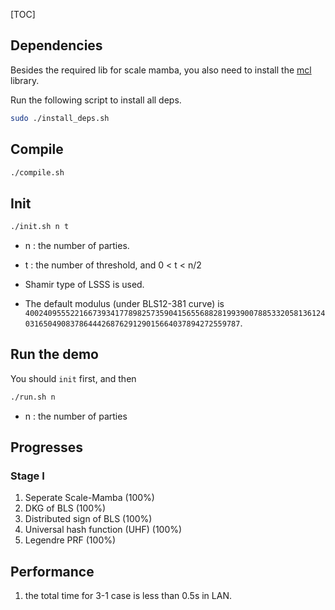 [TOC]

## Dependencies
Besides the required lib for scale mamba, you also need to install the [mcl](https://github.com/herumi/mcl) library.


Run the following script to install all deps.

```bash
sudo ./install_deps.sh
```

## Compile

```bash
./compile.sh
```

## Init

```bash
./init.sh n t
```
- n : the number of parties.
- t : the number of threshold, and 0 < t < n/2
- Shamir type of LSSS is used.

- The default modulus (under BLS12-381 curve) is `4002409555221667393417789825735904156556882819939007885332058136124031650490837864442687629129015664037894272559787`.

## Run the demo

You should `init` first, and then

```bash
./run.sh n
```
- n : the number of parties

## Progresses

### Stage I

1. Seperate Scale-Mamba (100%)
2. DKG of BLS (100%)
3. Distributed sign of BLS (100%)
4. Universal hash function (UHF) (100%)
5. Legendre PRF (100%)

## Performance
1. the total time for 3-1 case is less than 0.5s in LAN.